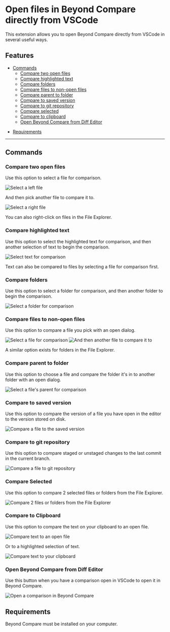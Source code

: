 # Open files in Beyond Compare directly from VSCode

This extension allows you to open Beyond Compare directly from VSCode in several useful ways.

## Features

- [Commands](#commands)
    - [Compare two open files](#compare-two-open-files)
    - [Compare highlighted text](#compare-highlighted-text)
    - [Compare folders](#compare-folders)
    - [Compare files to non-open files](#compare-files-to-non-open-files)
    - [Compare parent to folder](#compare-parent-to-folder)
    - [Compare to saved version](#compare-to-saved-version)
    - [Compare to git repository](#compare-to-git-repository)
    - [Compare selected](#compare-selected)
    - [Compare to clipboard](#compare-to-clipboard)
    - [Open Beyond Compare from Diff Editor](#open-beyond-compare-from-diff-editor)
<!-- - [Settings](#settings)
    - [Replace Diff Editor](#replace-diff-editor) -->
- [Requirements](#requirements)

---

## Commands

### Compare two open files
Use this option to select a file for comparison.

![Select a left file](images/SelectLeft.PNG)

And then pick another file to compare it to.

![Select a right file](images/CompareToLeft.PNG)

You can also right-click on files in the File Explorer.

### Compare highlighted text
Use this option to select the highlighted text for comparison, and then another selection of text to begin the comparison.

![Select text for comparison](images/SelectLeftText.PNG)

Text can also be compared to files by selecting a file for comparison first.

### Compare folders
Use this option to select a folder for comparison, and then another folder to begin the comparison.

![Select a folder for comparison](images/SelectLeftFolder.PNG)

### Compare files to non-open files 
Use this option to compare a file you pick with an open dialog.

![Select a file for comparison](images/CompareToFile1.PNG)
![And then another file to compare it to](images/CompareToFile2.PNG)

A similar option exists for folders in the File Explorer.

### Compare parent to folder
Use this option to choose a file and compare the folder it's in to another folder with an open dialog.

![Select a file's parent for comparison](images/ParentToFolder.PNG)

### Compare to saved version
Use this option to compare the version of a file you have open in the editor to the version stored on disk.

![Compare a file to the saved version](images/CompareToSave.PNG)

### Compare to git repository
Use this option to compare staged or unstaged changes to the last commit in the current branch.

![Compare a file to git repository](images/GitCompare.PNG)

### Compare Selected
Use this option to compare 2 selected files or folders from the File Explorer.

![Compare 2 files or folders from the File Explorer](images/CompareSelected.PNG)

### Compare to Clipboard
Use this option to compare the text on your clipboard to an open file.

![Compare text to an open file](images/CompareFileToClipboard.PNG)

Or to a highlighted selection of text.

![Compare text to your clipboard](images/CompareTextToClipboard.PNG)

### Open Beyond Compare from Diff Editor
Use this button when you have a comparison open in VSCode to open it in Beyond Compare.

![Open a comparison in Beyond Compare](images/OpenCompare.PNG)

<!-- There is also a [setting](#settings) to automatically open BC whenever a comparison is opened. -->

<!-- ## Settings

### Replace Diff Editor
Use this setting to skip VSCode's built-in Diff Editor and go straight to Beyond Compare.

![Replace Diff Editor](images/AutoOpenBCSetting.PNG) -->

## Requirements

Beyond Compare must be installed on your computer.

